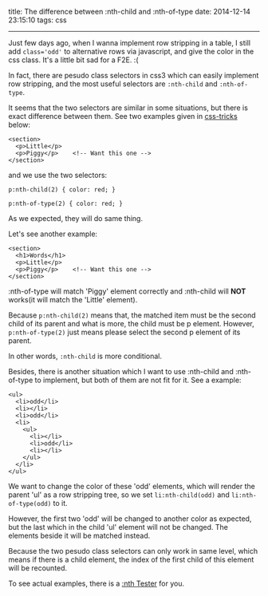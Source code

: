 title: The difference between :nth-child and :nth-of-type
date: 2014-12-14 23:15:10
tags: css

---

Just few days ago, when I wanna implement row stripping in a table, I still add `class='odd'` to alternative rows via javascript, and give the color in the css class. It's a little bit sad for a F2E. :(

<!-- more -->

In fact, there are pesudo class selectors in css3 which can easily implement row stripping, and the most useful selectors are `:nth-child` and `:nth-of-type`.

It seems that the two selectors are similar in some situations, but there is exact difference between them. See two examples given in [css-tricks](http://css-tricks.com/the-difference-between-nth-child-and-nth-of-type/) below:

```
<section>
  <p>Little</p>
  <p>Piggy</p>    <!-- Want this one -->
</section>
```

and we use the two selectors:

```
p:nth-child(2) { color: red; }
```
```
p:nth-of-type(2) { color: red; }
```
As we expected, they will do same thing.

Let's see another example:

```
<section>
  <h1>Words</h1>
  <p>Little</p>
  <p>Piggy</p>    <!-- Want this one -->
</section>
```

:nth-of-type will match 'Piggy' element correctly and :nth-child will **NOT** works(it will match the 'Little' element).

Because `p:nth-child(2)` means that, the matched item must be the second child of its parent and what is more, the child must be p element.
However, `p:nth-of-type(2)` just means please select the second p element of its parent.

In other words, `:nth-child` is more conditional.

Besides, there is another situation which I want to use :nth-child and :nth-of-type to implement, but both of them are not fit for it. See a example:

```
<ul>
  <li>odd</li>
  <li></li>
  <li>odd</li>
  <li>
    <ul>
      <li></li>
      <li>odd</li>
      <li></li>
    </ul>
  </li>
</ul>
```
We want to change the color of these 'odd' elements, which will render the parent 'ul' as a row stripping tree, so we set `li:nth-child(odd)` and `li:nth-of-type(odd)` to it.

However, the first two 'odd' will be changed to another color as expected, but the last which in the child 'ul' element will not be changed. The elements beside it will be matched instead.

Because the two pesudo class selectors can only work in same level, which means if there is a child element, the index of the first child of this element will be recounted.

To see actual examples, there is a [:nth Tester](http://css-tricks.com/examples/nth-child-tester/) for you.